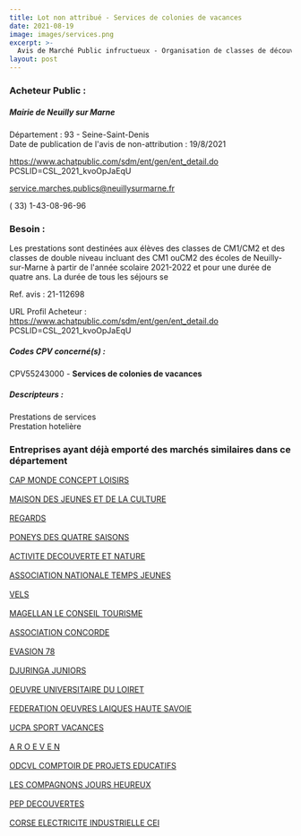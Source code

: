```yaml
---
title: Lot non attribué - Services de colonies de vacances
date: 2021-08-19
image: images/services.png
excerpt: >-
  Avis de Marché Public infructueux - Organisation de classes de découverte pour les années scolaires 2022 à 2025
layout: post
---
```


### Acheteur Public :
##### Mairie de Neuilly sur Marne
Département : 93 - Seine-Saint-Denis<br/>
Date de publication de l'avis de non-attribution : 19/8/2021


https://www.achatpublic.com/sdm/ent/gen/ent_detail.do PCSLID=CSL_2021_kvoOpJaEqU

service.marches.publics@neuillysurmarne.fr

( 33) 1-43-08-96-96
### Besoin :

Les prestations sont destinées aux élèves des classes de CM1/CM2 et des classes de double niveau incluant des CM1 ouCM2 des écoles de Neuilly-sur-Marne à partir de l'année scolaire 2021-2022 et pour une durée de quatre ans. La durée de tous les séjours se

Ref. avis : 21-112698

URL Profil Acheteur : https://www.achatpublic.com/sdm/ent/gen/ent_detail.do PCSLID=CSL_2021_kvoOpJaEqU

##### Codes CPV concerné(s) :
CPV55243000 - **Services de colonies de vacances** <br/>

##### Descripteurs :
Prestations de services <br/>
Prestation hotelière <br/>

### Entreprises ayant déjà emporté des marchés similaires dans ce département
<a href="/entreprise-544/siren-306664244">CAP MONDE CONCEPT LOISIRS</a><br/><br/>
<a href="/entreprise-544/siren-308333590">MAISON DES JEUNES ET DE LA CULTURE</a><br/><br/>
<a href="/entreprise-547/siren-326982170">REGARDS</a><br/><br/>
<a href="/entreprise-550/siren-350660254">PONEYS DES QUATRE SAISONS</a><br/><br/>
<a href="/entreprise-551/siren-379657760">ACTIVITE DECOUVERTE ET NATURE</a><br/><br/>
<a href="/entreprise-554/siren-394134001">ASSOCIATION NATIONALE TEMPS JEUNES</a><br/><br/>
<a href="/entreprise-555/siren-399312594">VELS</a><br/><br/>
<a href="/entreprise-555/siren-403079684">MAGELLAN LE CONSEIL TOURISME</a><br/><br/>
<a href="/entreprise-569/siren-511870982">ASSOCIATION CONCORDE</a><br/><br/>
<a href="/entreprise-570/siren-523450724">EVASION 78</a><br/><br/>
<a href="/entreprise-571/siren-530675081">DJURINGA JUNIORS</a><br/><br/>
<a href="/entreprise-574/siren-775508211">OEUVRE UNIVERSITAIRE DU LOIRET</a><br/><br/>
<a href="/entreprise-574/siren-775654502">FEDERATION OEUVRES LAIQUES HAUTE SAVOIE</a><br/><br/>
<a href="/entreprise-574/siren-775682040">UCPA SPORT VACANCES</a><br/><br/>
<a href="/entreprise-575/siren-781837653">A R O E V E N</a><br/><br/>
<a href="/entreprise-575/siren-783439276">ODCVL COMPTOIR DE PROJETS EDUCATIFS</a><br/><br/>
<a href="/entreprise-575/siren-785074915">LES COMPAGNONS JOURS HEUREUX</a><br/><br/>
<a href="/entreprise-575/siren-790851448">PEP DECOUVERTES</a><br/><br/>
<a href="/entreprise-576/siren-800608952">CORSE ELECTRICITE INDUSTRIELLE CEI</a><br/><br/>
